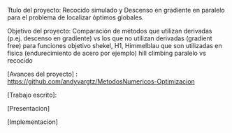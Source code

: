 Ttulo del proyecto: Recocido simulado y Descenso en gradiente en paralelo para el problema de localizar óptimos globales.

Objetivo del proyecto: Comparación de métodos que utilizan derivadas (p.ej. descenso en gradiente) vs los que no utilizan derivadas (gradient free) para funciones objetivo shekel, H1, Himmelblau que son utilizadas en física (endurecimiento de acero por ejemplo) hill climbing paralelo vs recocido

[Avances del proyecto] : https://github.com/andyvargtz/MetodosNumericos-Optimizacion

[Trabajo escrito]:

[Presentacion]

[Implementacion]
